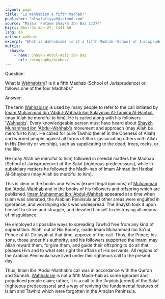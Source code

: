 ```yaml
---
layout: page
title: "Is Wahhabism a fifth Madhab?"
publisher: "alsalafiyyah@icloud.com"
source: "Majmu' Fatawa Shaykh Ibn Baz 1/374"
hijri: Dhul-Qa'dah 27, 1441 AH
lang: en
active: wahhabi
excerpt: "What is Wahhabism? is it a fifth Madhab (School of Jurisprudence) or follows one of the four Madhabs?"
muftis:
  shaykh: 
    - name: Shaykh Abdul-Aziz ibn Baz
      url: /biography/binbaz/
---
```


Question:

What is [Wahhabism](/wahhabism/)? is it a fifth Madhab (School of Jurisprudence) or follows one of the four Madhabs?

Answer:

The term [Wahhabism](/wahhabism/) is used by many people to refer to the call initiated by [Imam Muhammad ibn 'Abdul-Wahhab ibn Sulayman Al-Tamimi Al-Hanbali](/wahhbabims/) (may Allah be merciful to him). He is called along with his followers '[Wahhabis](/wahhabism/)'. Every knowledgeable person must have heard about [Shaykh Muhammad ibn 'Abdul-Wahhab's](/wahhabism/) movement and approach (may Allah be merciful to him). He called for pure Tawhid (belief in the Oneness of Allah) and warned people against all forms of Shirk (associating others with Allah in His Divinity or worship), such as supplicating to the dead, trees, rocks, or the like. 

He (may Allah be merciful to him) followed in creedal matters the Madhab (School of Jurisprudence) of the Salaf (righteous predecessors), while in subsidiary matters he followed the Madh-hab of Imam Ahmad ibn Hanbal Al-Shaybani (may Allah be merciful to him). 

This is clear in the books and Fatwas (expert legal opinions) of [Muhammad ibn 'Abdul-Wahhab](/wahhabism/) and in the books of his followers and offspring which are published. [Imam Muhammad ibn 'Abdul-Wahhab](/wahhabism/) appeared at a time when Islam was alienated, the Arabian Peninsula and other areas were engulfed in ignorance, and worshiping idols was widespread. The Shaykh took it upon himself to strive and struggle, and devoted himself to destroying all means of misguidance.

He employed all possible ways to spreading Tawhid free from any kind of superstition. Allah, out of His Bounty, made Imam Muhammad ibn Sa'ud, Prince of Al-Dir'iyyah at that time, approve of the call. Thus, the Prince, his sons, those under his authority, and his followers supported the Imam, may Allah reward them, forgive them, and guide their offspring to do all that pleases Him and to what sets right the affairs of His servants. All regions of the Arabian Peninsula have lived under this righteous call to the present day. 

Thus, Imam Ibn 'Abdul-Wahhab's call was in accordance with the Qur'an and Sunnah. [Wahhabism](/wahhabism/) is not a fifth Madh-hab as some ignorant and prejudiced people claim; rather, it is a call to the 'Aqidah (creed) of the Salaf (righteous predecessors) and a way of reviving the fundamental features of Islam and Tawhid which were forgotten in the Arabian Peninsula.

